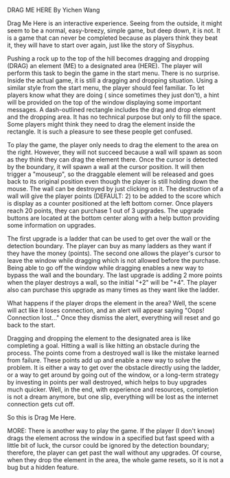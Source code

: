 DRAG ME HERE
By Yichen Wang

Drag Me Here is an interactive experience. Seeing from the outside, it might seem to be a normal, easy-breezy, simple game, but deep down, it is not. It is a game that can never be completed because as players think they beat it, they will have to start over again, just like the story of Sisyphus.

Pushing a rock up to the top of the hill becomes dragging and dropping (DRAG) an element (ME) to a designated area (HERE). The player will perform this task to begin the game in the start menu. There is no surprise. Inside the actual game, it is still a dragging and dropping situation. Using a similar style from the start menu, the player should feel familiar. To let players know what they are doing ( since sometimes they just don't), a hint will be provided on the top of the window displaying some important messages. A dash-outlined rectangle includes the drag and drop element and the dropping area. It has no technical purpose but only to fill the space. Some players might think they need to drag the element inside the rectangle. It is such a pleasure to see these people get confused.

To play the game, the player only needs to drag the element to the area on the right. However, they will not succeed because a wall will spawn as soon as they think they can drag the element there. Once the cursor is detected by the boundary, it will spawn a wall at the cursor position. It will then trigger a "mouseup", so the draggable element will be released and goes back to its original position even though the player is still holding down the mouse. The wall can be destroyed by just clicking on it. The destruction of a wall will give the player points (DEFAULT: 2) to be added to the score which is display as a counter positioned at the left bottom corner. Once players reach 20 points, they can purchase 1 out of 3 upgrades. The upgrade buttons are located at the bottom center along with a help button providing some information on upgrades.

The first upgrade is a ladder that can be used to get over the wall or the detection boundary. The player can buy as many ladders as they want if they have the money (points). The second one allows the player's cursor to leave the window while dragging which is not allowed before the purchase. Being able to go off the window while dragging enables a new way to bypass the wall and the boundary. The last upgrade is adding 2 more points when the player destroys a wall, so the initial "+2" will be "+4". The player also can purchase this upgrade as many times as they want like the ladder.

What happens if the player drops the element in the area? Well, the scene will act like it loses connection, and an alert will appear saying "Oops! Connection lost..." Once they dismiss the alert, everything will reset and go back to the start.

Dragging and dropping the element to the designated area is like completing a goal. Hitting a wall is like hitting an obstacle during the process. The points come from a destroyed wall is like the mistake learned from failure. These points add up and enable a new way to solve the problem. It is either a way to get over the obstacle directly using the ladder, or a way to get around by going out of the window, or a long-term strategy by investing in points per wall destroyed, which helps to buy upgrades much quicker. Well, in the end, with experience and resources, completion is not a dream anymore, but one slip, everything will be lost as the internet connection gets cut off.

So this is Drag Me Here.

MORE: There is another way to play the game. If the player (I don't know) drags the element across the window in a specified but fast speed with a little bit of luck, the cursor could be ignored by the detection boundary; therefore, the player can get past the wall without any upgrades. Of course, when they drop the element in the area, the whole game resets, so it is not a bug but a hidden feature.
